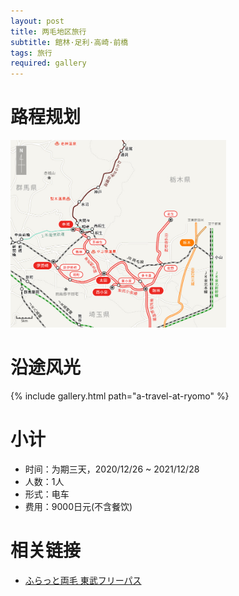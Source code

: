 ```yaml
---
layout: post
title: 两毛地区旅行
subtitle: 館林·足利·高崎·前橋
tags: 旅行
required: gallery
---
```


# 路程规划

<div class="img-frame"><img src="/assets/src/a-travel-at-ryomo/两毛区间.jpeg" height=300></div>

# 沿途风光

{% include gallery.html path="a-travel-at-ryomo" %}

# 小计

- 时间：为期三天，2020/12/26 ~ 2021/12/28
- 人数：1人
- 形式：电车
- 费用：9000日元(不含餐饮)

# 相关链接

- [ふらっと両毛 東武フリーパス](https://www.tobu.co.jp/odekake/ticket/ryomo/furatto.html)
